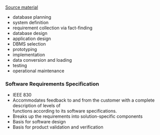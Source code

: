 [Source material](../TeachingContent/LBW3-1.pdf)

- database planning  
- system definition  
- requirement collection via fact-finding  
- database design  
- application design  
- DBMS selection  
- prototyping  
- implementation  
- data conversion and loading  
- testing  
- operational maintenance

### Software Requirements Specification
- IEEE 830
- Accommodates feedback to and from the customer with a complete description of levels of  
functions according to its software specifications.
- Breaks up the requirements into solution-specific components
- Basis for software design
- Basis for product validation and verification